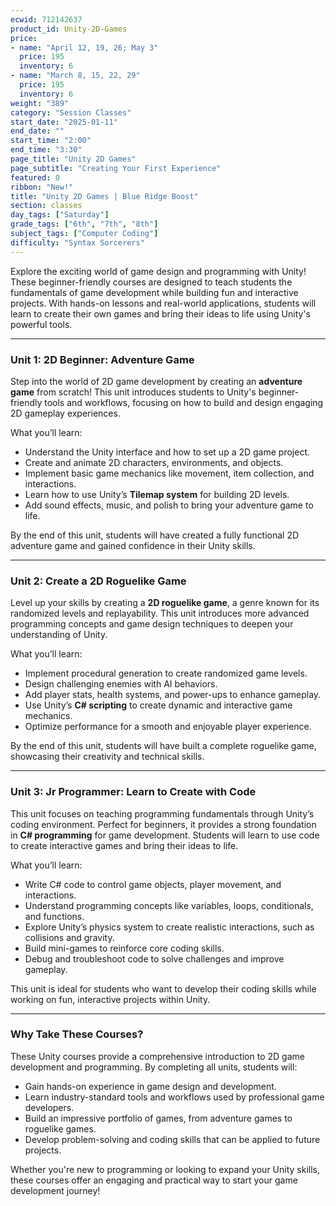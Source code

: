 ```yaml
---
ecwid: 712142637
product_id: Unity-2D-Games
price:
- name: "April 12, 19, 26; May 3"
  price: 195
  inventory: 6
- name: "March 8, 15, 22, 29"
  price: 195
  inventory: 6
weight: "389"
category: "Session Classes"
start_date: "2025-01-11"
end_date: ""
start_time: "2:00"
end_time: "3:30"
page_title: "Unity 2D Games"
page_subtitle: "Creating Your First Experience"
featured: 0
ribbon: "New!"
title: "Unity 2D Games | Blue Ridge Boost"
section: classes
day_tags: ["Saturday"]
grade_tags: ["6th", "7th", "8th"]
subject_tags: ["Computer Coding"]
difficulty: "Syntax Sorcerers"
---
```

<p>Explore the exciting world of game design and programming with Unity! These beginner-friendly courses are designed to teach students the fundamentals of game development while building fun and interactive projects. With hands-on lessons and real-world applications, students will learn to create their own games and bring their ideas to life using Unity's powerful tools.</p><hr><h3><strong>Unit 1: 2D Beginner: Adventure Game</strong></h3><p>Step into the world of 2D game development by creating an <strong>adventure game</strong> from scratch! This unit introduces students to Unity's beginner-friendly tools and workflows, focusing on how to build and design engaging 2D gameplay experiences.</p><p>What you’ll learn:</p><ul> <li>Understand the Unity interface and how to set up a 2D game project.</li> <li>Create and animate 2D characters, environments, and objects.</li> <li>Implement basic game mechanics like movement, item collection, and interactions.</li> <li>Learn how to use Unity’s <strong>Tilemap system</strong> for building 2D levels.</li> <li>Add sound effects, music, and polish to bring your adventure game to life.</li> </ul><p>By the end of this unit, students will have created a fully functional 2D adventure game and gained confidence in their Unity skills.</p><hr><h3><strong>Unit 2: Create a 2D Roguelike Game</strong></h3><p>Level up your skills by creating a <strong>2D roguelike game</strong>, a genre known for its randomized levels and replayability. This unit introduces more advanced programming concepts and game design techniques to deepen your understanding of Unity.</p><p>What you’ll learn:</p><ul> <li>Implement procedural generation to create randomized game levels.</li> <li>Design challenging enemies with AI behaviors.</li> <li>Add player stats, health systems, and power-ups to enhance gameplay.</li> <li>Use Unity’s <strong>C# scripting</strong> to create dynamic and interactive game mechanics.</li> <li>Optimize performance for a smooth and enjoyable player experience.</li> </ul><p>By the end of this unit, students will have built a complete roguelike game, showcasing their creativity and technical skills.</p><hr><h3><strong>Unit 3: Jr Programmer: Learn to Create with Code</strong></h3><p>This unit focuses on teaching programming fundamentals through Unity’s coding environment. Perfect for beginners, it provides a strong foundation in <strong>C# programming</strong> for game development. Students will learn to use code to create interactive games and bring their ideas to life.</p><p>What you’ll learn:</p><ul> <li>Write C# code to control game objects, player movement, and interactions.</li> <li>Understand programming concepts like variables, loops, conditionals, and functions.</li> <li>Explore Unity’s physics system to create realistic interactions, such as collisions and gravity.</li> <li>Build mini-games to reinforce core coding skills.</li> <li>Debug and troubleshoot code to solve challenges and improve gameplay.</li> </ul><p>This unit is ideal for students who want to develop their coding skills while working on fun, interactive projects within Unity.</p><hr><h3><strong>Why Take These Courses?</strong></h3><p>These Unity courses provide a comprehensive introduction to 2D game development and programming. By completing all units, students will:</p><ul> <li>Gain hands-on experience in game design and development.</li> <li>Learn industry-standard tools and workflows used by professional game developers.</li> <li>Build an impressive portfolio of games, from adventure games to roguelike games.</li> <li>Develop problem-solving and coding skills that can be applied to future projects.</li> </ul><p>Whether you're new to programming or looking to expand your Unity skills, these courses offer an engaging and practical way to start your game development journey!</p>

